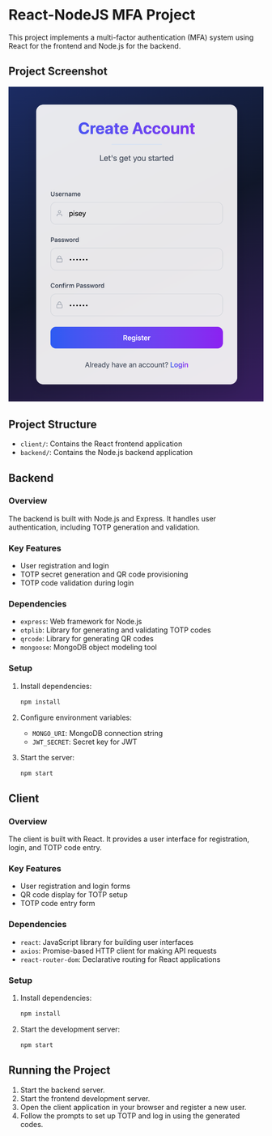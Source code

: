 # React-NodeJS MFA Project

This project implements a multi-factor authentication (MFA) system using React for the frontend and Node.js for the backend.

## Project Screenshot

![Project Screenshot](client/src/assets/register.png)

## Project Structure

- `client/`: Contains the React frontend application
- `backend/`: Contains the Node.js backend application

## Backend

### Overview

The backend is built with Node.js and Express. It handles user authentication, including TOTP generation and validation.

### Key Features

- User registration and login
- TOTP secret generation and QR code provisioning
- TOTP code validation during login

### Dependencies

- `express`: Web framework for Node.js
- `otplib`: Library for generating and validating TOTP codes
- `qrcode`: Library for generating QR codes
- `mongoose`: MongoDB object modeling tool

### Setup

1. Install dependencies:
    ```bash
    npm install
    ```

2. Configure environment variables:
    - `MONGO_URI`: MongoDB connection string
    - `JWT_SECRET`: Secret key for JWT

3. Start the server:
    ```bash
    npm start
    ```

## Client

### Overview

The client is built with React. It provides a user interface for registration, login, and TOTP code entry.

### Key Features

- User registration and login forms
- QR code display for TOTP setup
- TOTP code entry form

### Dependencies

- `react`: JavaScript library for building user interfaces
- `axios`: Promise-based HTTP client for making API requests
- `react-router-dom`: Declarative routing for React applications

### Setup

1. Install dependencies:
    ```bash
    npm install
    ```

2. Start the development server:
    ```bash
    npm start
    ```

## Running the Project

1. Start the backend server.
2. Start the frontend development server.
3. Open the client application in your browser and register a new user.
4. Follow the prompts to set up TOTP and log in using the generated codes.

